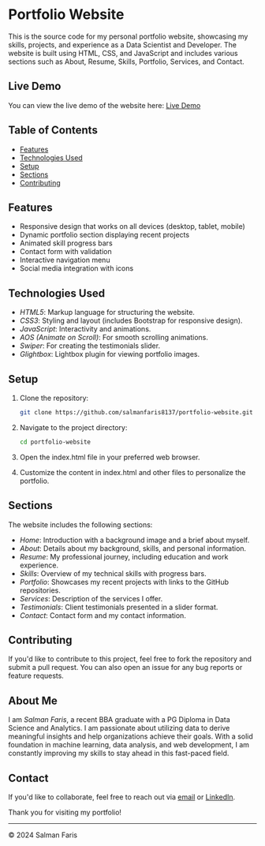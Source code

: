 # Portfolio Website

This is the source code for my personal portfolio website, showcasing my skills, projects, and experience as a Data Scientist and Developer. The website is built using HTML, CSS, and JavaScript and includes various sections such as About, Resume, Skills, Portfolio, Services, and Contact.

## Live Demo

You can view the live demo of the website here: [Live Demo](#)

## Table of Contents

- [Features](#features)
- [Technologies Used](#technologies-used)
- [Setup](#setup)
- [Sections](#sections)
- [Contributing](#contributing)

## Features

- Responsive design that works on all devices (desktop, tablet, mobile)
- Dynamic portfolio section displaying recent projects
- Animated skill progress bars
- Contact form with validation
- Interactive navigation menu
- Social media integration with icons

## Technologies Used

- *HTML5*: Markup language for structuring the website.
- *CSS3*: Styling and layout (includes Bootstrap for responsive design).
- *JavaScript*: Interactivity and animations.
- *AOS (Animate on Scroll)*: For smooth scrolling animations.
- *Swiper*: For creating the testimonials slider.
- *Glightbox*: Lightbox plugin for viewing portfolio images.

## Setup

1. Clone the repository:
    ```bash
    git clone https://github.com/salmanfaris8137/portfolio-website.git
    

2. Navigate to the project directory:
    ```bash
    cd portfolio-website
    

3. Open the index.html file in your preferred web browser.

4. Customize the content in index.html and other files to personalize the portfolio.

## Sections

The website includes the following sections:

- *Home*: Introduction with a background image and a brief about myself.
- *About*: Details about my background, skills, and personal information.
- *Resume*: My professional journey, including education and work experience.
- *Skills*: Overview of my technical skills with progress bars.
- *Portfolio*: Showcases my recent projects with links to the GitHub repositories.
- *Services*: Description of the services I offer.
- *Testimonials*: Client testimonials presented in a slider format.
- *Contact*: Contact form and my contact information.

## Contributing

If you'd like to contribute to this project, feel free to fork the repository and submit a pull request. You can also open an issue for any bug reports or feature requests.

## About Me

I am *Salman Faris*, a recent BBA graduate with a PG Diploma in Data Science and Analytics. I am passionate about utilizing data to derive meaningful insights and help organizations achieve their goals. With a solid foundation in machine learning, data analysis, and web development, I am constantly improving my skills to stay ahead in this fast-paced field.

## Contact

If you'd like to collaborate, feel free to reach out via [email](mailto:salmanfarisots@gmail.com) or [LinkedIn](https://linkedin.com/in/salman-faris-ot-155bbb293).

Thank you for visiting my portfolio!

---

© 2024 Salman Faris
